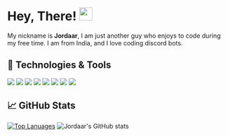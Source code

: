 # Hey, There! <img src="https://iili.io/fuVnBs.gif" width="30px">
My nickname is **Jordaar**, I am just another guy who enjoys to code during my free time. I am from India, and I love coding discord bots.

## 🔧 Technologies & Tools
![](https://img.shields.io/badge/OS-Windows-informational?style=flat&logo=linux&logoColor=white&color=2bbc8a)
![](https://img.shields.io/badge/Code-JavaScript-informational?style=flat&logo=javascript&logoColor=white&color=2bbc8a)
![](https://img.shields.io/badge/Code-TypeScript-informational?style=flat&logo=typescript&logoColor=white&color=2bbc8a)
![](https://img.shields.io/badge/Cloud-Heroku-informational?style=flat&logo=heroku&logoColor=white&color=2bbc8a)
![](https://img.shields.io/badge/Library-Discord.js-informational?style=flat&logo=discord&logoColor=white&color=2bbc8a)
![](https://img.shields.io/badge/Editor-Visual_Studio_Code_Insiders-informational?style=flat&logo=visual-studio-code&logoColor=white&color=2bbc8a)
![](https://img.shields.io/badge/Data_Base-MongoDB-informational?style=flat&logo=mongoDB&logoColor=white&color=2bbc8a)
![](https://img.shields.io/badge/Data_Base-PostgreSQL-informational?style=flat&logo=postgresql&logoColor=white&color=2bbc8a)

## &#x1f4c8; GitHub Stats

[![Top Lanuages](https://github-readme-stats.vercel.app/api/top-langs/?username=Jordaar)](https://github.com/anuraghazra/github-readme-stats)
![Jordaar's GitHub stats](https://github-readme-stats.vercel.app/api?username=Jordaar&show_icons=true&hide=issues&theme=ayu-mirage)
